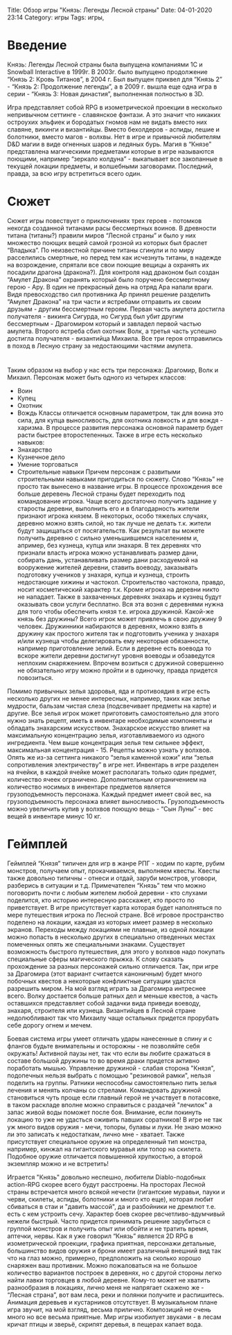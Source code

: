 Title: Обзор игры "Князь: Легенды Лесной страны"
Date: 04-01-2020 23:14
Category: игры
Tags: игры, 

# Введение

Князь: Легенды Лесной страны была выпущена компаниями 1С и Snowball Interactive в 1999г. В 2003г. было выпущено продолжение “Князь 2: Кровь Титанов”, в 2004 г. Был выпущен приквел для “Князь 2” - “Князь 2: Продолжение легенды”, а в 2009 г. вышла еще одна игра в серии - “Князь 3: Новая династия”, выполненная полностью в 3D.

Игра представляет собой  RPG в изометрической проекции в несколько непривычном сеттинге - славянское фэнтази. А это значит что никаких остроухих эльфиек и бородатых гномов нам не видать вместо них славяне, викинги и византийцы. Вместо бехолдеров - аспиды, лешие и болотники, вместо магов - волхвы. Нет в игре и привычной любителям D&D магии в виде огненных шаров и ледяных бурь. Магия в “Князе” представлена магическими предметами которые в игре называются поющими, например “зеркало колдуна” - выкапывает все закопанные в текущей локации предметы, и волшебными заговорами. Последний, правда, за всю игру встретиться всего один. 

# Сюжет

Сюжет игры повествует о приключениях трех героев - потомков некогда созданной титанами расы бессмертных воинов. В древности титана (титаны?) правили миров “Лесной страны” и было у них множество поющих вещей самой грозной из которых был браслет “Владыка”.  По неизвестной причине титаны сгинули и по миру расселились смертные, но перед тем как исчезнуть титаны, в надежде на возрождение, спрятали все свои поющие вещицы а охранять их посадили драгона (дракона?). Для контроля над драконом был создан “Амулет Дракона” охранять который было поручено бессмертному герою - Ару. В один не прекрасный день на отряд Ара напали враги. Видя превосходство сил противника Ар принял решение разделить “Амулет Дракона” на три части и ястребами отправить их своим друзьям - другим бессмертным героям. Первая часть амулета достигла получателя - викинга Сигурда, но Сигурд был убит другим бессмертным - Драгомиром который и завладел первой частью амулета. Второго ястреба сбил охотник Волк, а третья часть успешно достигла получателя - византийца Михаила. Все три героя отправились в поход в Лесную страну за недостающими частями амулета.

# 

Таким образом на выбор у нас есть три персонажа: Драгомир, Волк и Михаил. Персонаж может быть одного из четырех классов:
* Воин
* Купец
* Охотник
* Вождь
Классы отличается основным параметром, так  для воина это сила, для купца выносливость, для охотника ловкость и для вождя - харизма. В процессе развития персонажа основной параметр будет расти быстрее второстепенных. Также в игре есть несколько навыков:
* Знахарство
* Кузнечное дело
* Умение торговаться
* Строительные навыки
Причем персонаж с развитыми строительными навыками пригодиться по сюжету.
Слово “Князь” не просто так вынесено в название игры. В процессе прохождения все больше деревень Лесной страны будет переходить под командование игрока. Чаще всего достаточно получить задание у старосты деревни, выполнить его и в благодарность жители признают игрока князем. В некоторых, особо тяжелых случаях, деревню можно взять силой, но так лучше не делать т.к. жители будут защищаться от посягательств. Как результат вы можете получить деревню с сильно уменьшившемся населением и, апример, без кузнеца, купца или знахаря. В тех деревнях что признали власть игрока можно устанавливать размер дани, собирать дань, устанавливать размер дани расходуемой на вооружение жителей деревни, ставить воеводу, заказывать подготовку учеников у знахаря, купца и кузнеца, строить недостающие хижины и частокол. Строительство частокола, правдо, носит косметический характер т.к. Кроме игрока на деревни никто не нападает. Также в захваченных деревнях знахарь и кузнец будут оказывать свои услуги бесплатно.
Вся эта возня с деревнями нужна для того чтобы обеспечить князя т.е. игрока дружиной. Какой-же князь без дружины? Всего игрок может привлечь в свою дружину 9 человек. Дружинники набираются в деревнях, можно взять в дружину как простого жителя так и подготовить ученика у знахаря и/или кузнеца чтобы делегировать ему некоторые обязанности, например приготовление зелий. Если в деревне есть воевода то вскоре жители деревни достигнут уровня воеводы и обзаведутся неплохим снаряжением. Впрочем возиться с дружиной совершенно не обязательно игру можно пройти и в одиночку, правда придется повозиться.

Помимо привычных зелья здоровья, яда и противоядия в игре есть несколько других не менее интересных, например, таких как зелье мудрости, бальзам чистая слеза (подсвечивает предметы на карте) и другие. Все зелья игрок может приготовить самостоятельно для этого нужно знать рецепт, иметь в инвентаре необходимые компоненты и обладать знахарским искусством. Знахарское искусство влияет на максимальную концентрацию зелья, изготавливаемого из одного ингредиента. Чем выше концентрация зелья тем сильнее эффект, максимальная концентрация - 15. Рецепты можно узнать у волхвов. Опять же из-за сеттинга никакого “зелья каменной кожи” или “зелья сопротивления электричеству” в игре нет.
Инвентарь в игре разделен на ячейки, в каждой ячейке может располагать только один предмет, количество ячеек ограничено. Дополнительным ограничением на количество носимых в инвентаре предметов является грузоподъемность персонажа. Каждый предмет имеет свой вес, на грузоподъемность персонажа влияет выносливость. Грузоподъемность можно увеличить купив у волхвов поющую вещь - “Сын Луны” - вес вещей в инвентаре минус 10 кг.

# Геймплей

Геймплей “Князя” типичен для игр в жанре РПГ - ходим по карте, рубим монстров, получаем опыт, прокачиваемся, выполняем квесты. Квесты также довольно типичны - отнеси и отдай, заруби монстров, уговори, разберись в ситуации и т.д. Примечателен “Князь” тем что можно поговорить почти с любым жителем любой деревни - кто слухами поделится, кто историю интересную расскажет, кто просто по приветствует. В игре присутствует карта которая будет наполняться по мере путешествия игрока по Лесной стране. Всё игровое пространство поделено на локации, каждая из которых имеет размер в несколько экранов. Переходы между локациями не плавные, из одной локации можно попасть в несколько других в специально отведенных местах помеченных опять же специальными знаками. Существует возможность быстрого путешествия, для этого у волхвов надо покупать специальные сферы магического прыжка. К слову сказать прохождение за разных персонажей сильно отличается. Так, при игре за Драгомира (этот вариант считается каноничным) будет много побочных квестов а некоторые конфликтные ситуации удастся разрешить миром. На мой взгляд играть за Драгомира интреснее всего. Волку достается больше ратных дел и меньше квестов, а часть оставшихся представляет собой задачки вида приведи воеводу, знахаря, строителя или кузнеца. Византийцев в Лесной стране недолюбливают так что Михаилу чаще остальных придется прорубать себе дорогу огнем и мечем.

Боевая система игры умеет отличать удары нанесенные в спину и с флангов будьте внимательны и осторожны - не позволяйте себя окружать! Активной паузы нет, так что если вы любите сражаться в составе большой дружины то во время драки придется активно поработать мышью. Управление дружиной - слабая сторона "Князя", подопечных нельзя выбрать с помощью "резиновой рамки", нельзя поделить на группы. Ратники неспособны самостоятельно пить зелья лечения и менять колчаны со стрелами. Командовать дружиной становиться чуть проще если главный герой не участвует в потасовке, в таком раскладе вполне можно справиться с раздачей "лечилок" а запас живой воды поможет после боя. Внимание, если покинуть локацию то уже не удасться оживить павших соратников! В игре не так уж много видов оружия - мечи, топоры, булавы и луки. Не знаю можно ли это записать к недостаткам, лично мне - хватает. Также присутствует специальное оружие на определенный тип монстра, например, кинжал на гигантского муравья или топор на скилета. Подобное оружие отличается повышенной хрупкостью, а второй экземпляр можно и не встретить!

Играется "Князь" довольно неспешно, любители Diablo-подобных action-RPG скорее всего будут расстроены. На просторах Лесной страны встречается много всякой нечести (гигантские муравьи, пауки и черви, скилеты, аспиды, болотники и много кто еще), которая любит сбиваться в стаи и "давить массой", да и разбойники не дремлют т.е. есть с кем устроить сечу. Характер боев скорее рвсчетливо-вдумчивый нежели быстрый. Часто придется принимать решение зарубиться с группой монстров и получить опыт или обойти и не тратить время, аптечки, нервы.
Как я уже говорил “Князь” является 2D RPG в изометрической проекции, графика приятная, персонажи детальные, большинство видов оружия и брони имеет различный внешний вид так что на глаз можно, примерно, предположить на сколько хорошо снаряжен ваш противник. Можно пожаловаться на не большое количество вариантов построек в деревнях, но с другой стороны легко найти лавки торговцев в любой деревне. Кому-то может не хватить разнообразия в локациях, лично меня не напрягает скажено же - “Лесная страна”, вот вам леса, реки и полянки получите и распишитесь. Анимация деревьев и кустарников отсутствует. В музыкальном плане игра звучит, на мой взгляд, весьма прилично. Композиций не очень много но все весьма приятные. Мир игры изобилует звуками - в лесам кричат птицы и зверьё, скрипят деревья, в пещерах капает вода.
